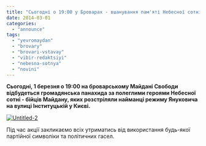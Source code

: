```yaml
---
title: "Сьогодні о 19:00 у Броварах - вшанування пам'яті Небесної сотні"
date: 2014-03-01
categories: 
  - "announce"
tags: 
  - "yevromaydan"
  - "brovary"
  - "brovari-vstavay"
  - "vibir-redaktsiyi"
  - "nebesna-sotnya"
  - "novini"
---
```


**Сьогодні, 1 березня о 19:00 на броварському Майдані Свободи відбудеться громадянська панахида за полеглими героями Небесної сотні - бійців Майдану, яких розстріляли найманці режиму Януковича на вулиці Інституцькій у Києві.** 

[![Untitled-2](https://mpz.brovary.org/wp-content/uploads/2014/03/Untitled-2.jpg)](https://mpz.brovary.org/wp-content/uploads/2014/03/Untitled-2.jpg)

Під час акції закликаємо всіх утриматись від використання будь-якої партійної символіки та політичних гасел.
